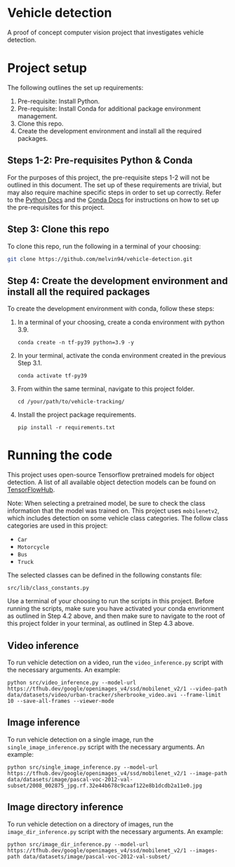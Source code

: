 # Vehicle detection
A proof of concept computer vision project that investigates vehicle detection.

# Project setup
The following outlines the set up requirements:
1. Pre-requisite: Install Python.
2. Pre-requisite: Install Conda for additional package environment management.
3. Clone this repo.
4. Create the development environment and install all the required packages.

## Steps 1-2: Pre-requisites Python & Conda
For the purposes of this project, the pre-requisite steps 1-2 will not be outlined in this document. The set up of these requirements are trivial, but may also require machine specific steps in order to set up correctly. Refer to the [Python Docs](https://www.python.org/downloads/) and the [Conda Docs](https://conda.io/projects/conda/en/latest/user-guide/install/index.html) for instructions on how to set up the pre-requisites for this project.

## Step 3: Clone this repo
To clone this repo, run the following in a terminal of your choosing:
```bash
git clone https://github.com/melvin94/vehicle-detection.git
```

## Step 4: Create the development environment and install all the required packages
To create the development environment with conda, follow these steps:
1. In a terminal of your choosing, create a conda environment with python 3.9.
    ```shell
    conda create -n tf-py39 python=3.9 -y
    ```
2. In your terminal, activate the conda environment created in the previous Step 3.1.
    ```shell
    conda activate tf-py39
    ```
3. From within the same terminal, navigate to this project folder.
    ```shell
    cd /your/path/to/vehicle-tracking/
    ```
4. Install the project package requirements.
    ```shell
    pip install -r requirements.txt
    ```

# Running the code
This project uses open-source Tensorflow pretrained models for object detection. A list of all available object detection models can be found on [TensorFlowHub](https://tfhub.dev/s?module-type=image-object-detection).

Note: When selecting a pretrained model, be sure to check the class information that the model was trained on. This project uses `mobilenetv2`, which includes detection on some vehicle class categories. The follow class categories are used in this project:
- `Car`
- `Motorcycle`
- `Bus`
- `Truck`

The selected classes can be defined in the following constants file:
```
src/lib/class_constants.py
```

Use a terminal of your choosing to run the scripts in this project. Before running the scripts, make sure you have activated your conda envrionment as outlined in Step 4.2 above, and then make sure to navigate to the root of this project folder in your terminal, as outlined in Step 4.3 above.

## Video inference
To run vehicle detection on a video, run the `video_inference.py` script with the necessary arguments. An example:
```shell
python src/video_inference.py --model-url https://tfhub.dev/google/openimages_v4/ssd/mobilenet_v2/1 --video-path data/datasets/video/urban-tracker/sherbrooke_video.avi --frame-limit 10 --save-all-frames --viewer-mode
```

## Image inference
To run vehicle detection on a single image, run the `single_image_inference.py` script with the necessary arguments. An example:
```shell
python src/single_image_inference.py --model-url https://tfhub.dev/google/openimages_v4/ssd/mobilenet_v2/1 --image-path data/datasets/image/pascal-voc-2012-val-subset/2008_002875_jpg.rf.32e44b678c9caaf122e8b1dcdb2a11e0.jpg
```

## Image directory inference
To run vehicle detection on a directory of images, run the `image_dir_inference.py` script with the necessary arguments. An example:
```shell
python src/image_dir_inference.py --model-url https://tfhub.dev/google/openimages_v4/ssd/mobilenet_v2/1 --images-path data/datasets/image/pascal-voc-2012-val-subset/
```
